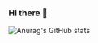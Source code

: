 ### Hi there 👋
![Anurag's GitHub stats](https://github-readme-stats.vercel.app/api?username=acvxx&count_private=true&show_icons=true&theme=default)

